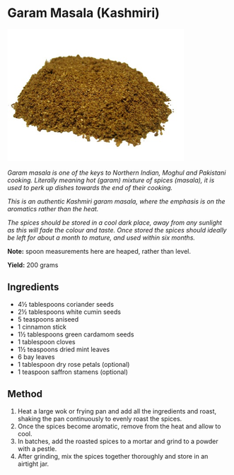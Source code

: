 # Garam Masala (Kashmiri)

![Garam Masala](resources/garam-masala.jpg)

*Garam masala is one of the keys to Northern Indian, Moghul and Pakistani cooking. Literally meaning hot (garam) mixture of spices (masala), it is used to perk up dishes towards the end of their cooking.*

*This is an authentic Kashmiri garam masala, where the emphasis is on the aromatics rather than the heat.*

*The spices should be stored in a cool dark place, away from any sunlight as this will fade the colour and taste. Once stored the spices should ideally be left for about a month to mature, and used within six months.*

**Note:** spoon measurements here are heaped, rather than level.

**Yield:** 200 grams

## Ingredients
- 4½ tablespoons coriander seeds
- 2½ tablespoons white cumin seeds
- 5 teaspoons aniseed
- 1 cinnamon stick
- 1½ tablespoons green cardamom seeds
- 1 tablespoon cloves
- 1½ teaspoons dried mint leaves
- 6 bay leaves
- 1 tablespoon dry rose petals  (optional)
- 1 teaspoon saffron stamens (optional)

## Method
1. Heat a large wok or frying pan and add all the ingredients and roast, shaking the pan continuously to evenly roast the spices. 
1. Once the spices become aromatic, remove from the heat and allow to cool.
1. In batches, add the roasted spices to a mortar and grind to a powder with a pestle.
1. After grinding, mix the spices together thoroughly and store in an airtight jar.
